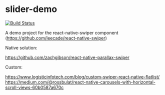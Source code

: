 # slider-demo

[![Build Status](https://travis-ci.com/iubar/slider-demo.svg?branch=master)](https://travis-ci.com/iubar/slider-demo)

A demo project for the react-native-swiper component (https://github.com/leecade/react-native-swiper)

Native solution:

https://github.com/zachgibson/react-native-parallax-swiper

Custom:

https://www.logisticinfotech.com/blog/custom-swiper-react-native-flatlist/
https://medium.com/@rossbulat/react-native-carousels-with-horizontal-scroll-views-60b0587a670c
